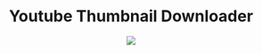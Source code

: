<h1 align="center">Youtube Thumbnail Downloader</h1>
<p align="center">
  <img src="https://user-images.githubusercontent.com/73148019/130333061-99d83a88-3b50-4a73-bcb7-66bff58b8b8f.png">
</p>
